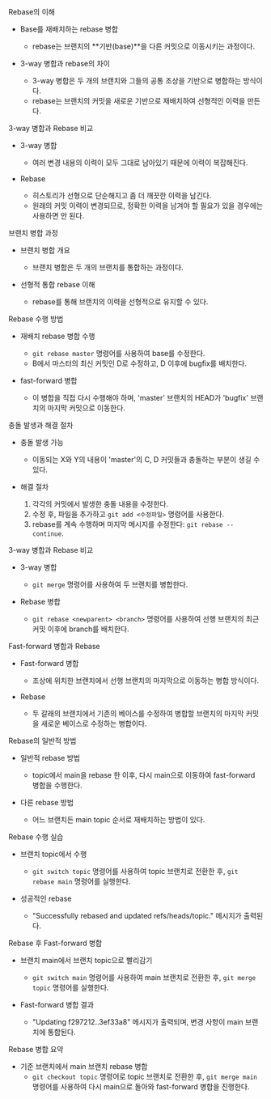 Rebase의 이해
- Base를 재배치하는 rebase 병합
  - rebase는 브랜치의 **기반(base)**을 다른 커밋으로 이동시키는 과정이다.
  
- 3-way 병합과 rebase의 차이
  - 3-way 병합은 두 개의 브랜치와 그들의 공통 조상을 기반으로 병합하는 방식이다.
  - rebase는 브랜치의 커밋을 새로운 기반으로 재배치하여 선형적인 이력을 만든다.


3-way 병합과 Rebase 비교
- 3-way 병합
  - 여러 변경 내용의 이력이 모두 그대로 남아있기 때문에 이력이 복잡해진다.
  
- Rebase
  - 히스토리가 선형으로 단순해지고 좀 더 깨끗한 이력을 남긴다.
  - 원래의 커밋 이력이 변경되므로, 정확한 이력을 남겨야 할 필요가 있을 경우에는 사용하면 안 된다.


브랜치 병합 과정
- 브랜치 병합 개요
  - 브랜치 병합은 두 개의 브랜치를 통합하는 과정이다.
  
- 선형적 통합 rebase 이해
  - rebase를 통해 브랜치의 이력을 선형적으로 유지할 수 있다.


Rebase 수행 방법
- 재배치 rebase 병합 수행
  - `git rebase master` 명령어를 사용하여 base를 수정한다.
  - B에서 마스터의 최신 커밋인 D로 수정하고, D 이후에 bugfix를 배치한다.

- fast-forward 병합
  - 이 병합을 직접 다시 수행해야 하며, 'master' 브랜치의 HEAD가 'bugfix' 브랜치의 마지막 커밋으로 이동한다.


충돌 발생과 해결 절차
- 충돌 발생 가능
  - 이동되는 X와 Y의 내용이 'master'의 C, D 커밋들과 충돌하는 부분이 생길 수 있다.
  
- 해결 절차
  1. 각각의 커밋에서 발생한 충돌 내용을 수정한다.
  2. 수정 후, 파일을 추가하고 `git add <수정파일>` 명령어를 사용한다.
  3. rebase를 계속 수행하며 마지막 메시지를 수정한다: `git rebase --continue`.


3-way 병합과 Rebase 비교
- 3-way 병합
  - `git merge` 명령어를 사용하여 두 브랜치를 병합한다.
  
- Rebase 병합
  - `git rebase <newparent> <branch>` 명령어를 사용하여 선행 브랜치의 최근 커밋 이후에 branch를 배치한다.


Fast-forward 병합과 Rebase
- Fast-forward 병합
  - 조상에 위치한 브랜치에서 선행 브랜치의 마지막으로 이동하는 병합 방식이다.
  
- Rebase
  - 두 갈래의 브랜치에서 기존의 베이스를 수정하여 병합할 브랜치의 마지막 커밋을 새로운 베이스로 수정하는 병합이다.


Rebase의 일반적 방법
- 일반적 rebase 방법
  - topic에서 main을 rebase 한 이후, 다시 main으로 이동하여 fast-forward 병합을 수행한다.
  
- 다른 rebase 방법
  - 어느 브랜치든 main topic 순서로 재배치하는 방법이 있다.


Rebase 수행 실습
- 브랜치 topic에서 수행
  - `git switch topic` 명령어를 사용하여 topic 브랜치로 전환한 후, `git rebase main` 명령어를 실행한다.
  
- 성공적인 rebase
  - "Successfully rebased and updated refs/heads/topic." 메시지가 출력된다.


Rebase 후 Fast-forward 병합
- 브랜치 main에서 브랜치 topic으로 빨리감기
  - `git switch main` 명령어를 사용하여 main 브랜치로 전환한 후, `git merge topic` 명령어를 실행한다.
  
- Fast-forward 병합 결과
  - "Updating f297212..3ef33a8" 메시지가 출력되며, 변경 사항이 main 브랜치에 통합된다.


Rebase 병합 요약
- 기준 브랜치에서 main 브랜치 rebase 병합
  - `git checkout topic` 명령어로 topic 브랜치로 전환한 후, `git merge main` 명령어를 사용하여 다시 main으로 돌아와 fast-forward 병합을 진행한다.
